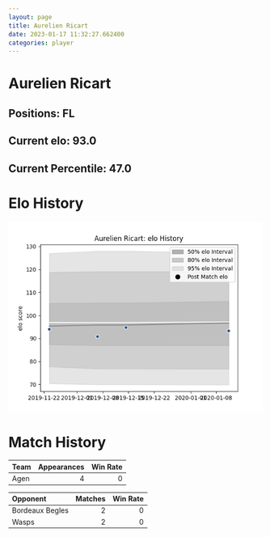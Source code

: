 ```yaml
---  
layout: page  
title: Aurelien Ricart  
date: 2023-01-17 11:32:27.662400  
categories: player  
---
```

# Aurelien Ricart

## Positions: FL

## Current elo: 93.0

## Current Percentile: 47.0

# Elo History


![elo history](history_AurelienRicart.png)
# Match History


| Team   |   Appearances |   Win Rate |
|:-------|--------------:|-----------:|
| Agen   |             4 |          0 |

| Opponent        |   Matches |   Win Rate |
|:----------------|----------:|-----------:|
| Bordeaux Begles |         2 |          0 |
| Wasps           |         2 |          0 |